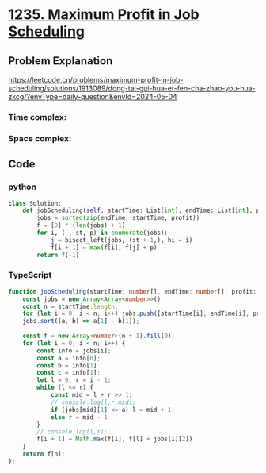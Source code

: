 # [1235. Maximum Profit in Job Scheduling](https://leetcode.cn/problems/maximum-profit-in-job-scheduling/description/?envType=daily-question&envId=2024-05-04)



## Problem Explanation
https://leetcode.cn/problems/maximum-profit-in-job-scheduling/solutions/1913089/dong-tai-gui-hua-er-fen-cha-zhao-you-hua-zkcg/?envType=daily-question&envId=2024-05-04

### Time complex:

### Space complex:

## Code

### python
```python
class Solution:
    def jobScheduling(self, startTime: List[int], endTime: List[int], profit: List[int]) -> int:
        jobs = sorted(zip(endTime, startTime, profit))
        f = [0] * (len(jobs) + 1)
        for i, (_, st, p) in enumerate(jobs):
            j = bisect_left(jobs, (st + 1,), hi = i)
            f[i + 1] = max(f[i], f[j] + p)
        return f[-1]
```

### TypeScript
```TypeScript
function jobScheduling(startTime: number[], endTime: number[], profit: number[]): number {
    const jobs = new Array<Array<number>>()
    const n = startTime.length;
    for (let i = 0; i < n; i++) jobs.push([startTime[i], endTime[i], profit[i]])
    jobs.sort((a, b) => a[1] - b[1]);
    
    const f = new Array<number>(n + 1).fill(0);
    for (let i = 0; i < n; i++) {
        const info = jobs[i];
        const a = info[0];
        const b = info[1]
        const c = info[1];
        let l = 0, r = i - 1;
        while (l <= r) {
            const mid = l + r >> 1;
            // console.log(l,r,mid);
            if (jobs[mid][1] <= a) l = mid + 1;
            else r = mid - 1
        }
        // console.log(l,r);
        f[i + 1] = Math.max(f[i], f[l] + jobs[i][2])
    }
    return f[n];
};


```